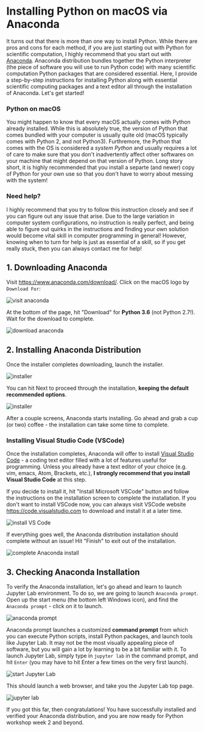 # Installing Python on macOS via Anaconda

It turns out that there is more than one way to install Python. While there are pros and cons for each method, if you are just starting out with Python for scientific computation, I highly recommend that you start out with [Anaconda](https://www.anaconda.com). Anaconda distribution bundles together the Python interpreter (the piece of software you will use to run Python code) with many scientific computation Python packages that are considered essential. Here, I provide a step-by-step instructions for installing Python along with essential scientific computing packages and a text editor all through the installation of Anaconda. Let's get started!

### Python on macOS

You might happen to know that every macOS actually comes with Python already installed. While this is absolutely true, the version of Python that comes bundled with your computer is usually quite old (macOS typically comes with Python 2, and not Python3). Furthremore, the Python that comes with the OS is considered a *system Python* and usually requires a lot of care to make sure that you don't inadvertently affect other softwares on your machine that might depend on that version of Python. Long story short, it is highly recommended that you install a separte (and newer) copy of Python for your own use so that you don't have to worry about messing with the system!

### Need help?

I highly recommend that you try to follow this instruction closely and see if you can figure out any issue that arise. Due to the large variation in computer system configurations, no instruction is really perfect, and being able to figure out quirks in the instructions and finding your own solution would become vital skill in computer programming in general! However, knowing when to turn for help is just as essential of a skill, so if you get really stuck, then you can always contact me for help!

## 1. Downloading Anaconda

Visit https://www.anaconda.com/download/. Click on the macOS logo by `Download For`:

![visit anaconda](/Users/eywalker/Projects/python-neuro2018/images/windows_conda_install/visit_anaconda.png)

At the bottom of the page, hit "Download" for **Python 3.6** (not Python 2.7!). Wait for the download to complete.

![download anaconda](/Users/eywalker/Projects/python-neuro2018/images/windows_conda_install/select_python3.png)



## 2. Installing Anaconda Distribution

Once the installer completes downloading, launch the installer.

![installer](/Users/eywalker/Projects/python-neuro2018/images/windows_conda_install/starting_anaconda_installation.png)

You can hit Next to proceed through the installation, **keeping the default recommended options**.

![installer](/Users/eywalker/Projects/python-neuro2018/images/windows_conda_install/anaconda_install_select_defaults.png)

After a couple screens, Anaconda starts installing. Go ahead and grab a cup (or two) coffee - the installation can take some time to complete.

### Installing Visual Studio Code (VSCode)

Once the installation completes, Anaconda will offer to install [Visual Studio Code](https://code.visualstudio.com/) - a coding text editor filled with a lot of features useful for programming. Unless you already have a text editor of your choice (e.g. vim, emacs, Atom, Brackets, etc.), **I strongly recommend that you install Visual Studio Code** at this step. 

If you decide to install it,  hit "Install Microsoft VSCode" button and follow the instructions on the installation screen to complete the installation. If you don't want to install VSCode now, you can always visit VSCode website https://code.visualstudio.com to download and install it at a later time.

![install VS Code](/Users/eywalker/Projects/python-neuro2018/images/windows_conda_install/install_vscode.png)



If everything goes well, the Anaconda distribution installation should complete without an issue! Hit "Finish" to exit out of the installation.

![complete Anaconda install](/Users/eywalker/Projects/python-neuro2018/images/windows_conda_install/complete_conda_install.png)



## 3. Checking Anaconda Installation

To verify the Anaconda installation, let's go ahead and learn to launch Jupyter Lab environment. To do so, we are going to launch `Anaconda prompt`. Open up the start menu (the bottom left Windows icon), and find the `Anaconda prompt` - click on it to launch.

![anaconda prompt](/Users/eywalker/Projects/python-neuro2018/images/windows_conda_install/launch_anaconda_prompt.png)

Anaconda prompt launches a customized **command prompt** from which you can execute Python scripts, install Python packages, and launch tools like Jupyter Lab. It may not be the most visually appealing piece of software, but you will gain a lot by learning to be a bit familiar with it. To launch Jupyter Lab, simply type in `jupyter lab` in the command prompt, and hit `Enter` (you may have to hit Enter a few times on the very first launch).

![start Jupyter Lab](/Users/eywalker/Projects/python-neuro2018/images/windows_conda_install/start_jupyter_lab.png)

This should launch a web browser, and take you the Jupyter Lab top page.

![jupyter lab](/Users/eywalker/Projects/python-neuro2018/images/windows_conda_install/launched_jupyterlab.png)

If you got this far, then congratulations! You have successfully installed and verified your Anaconda distribution, and you are now ready for Python workshop week 2 and beyond. 